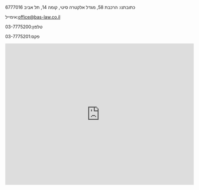 
כתובתנו:
הרכבת 58, מגדל אלקטרה סיטי, קומה 14, תל אביב 6777016

אימייל:office@bas-law.co.il

טלפון:03-7775200

פקס:03-7775201

<iframe src="https://www.google.com/maps/embed?pb=!1m14!1m8!1m3!1d13525.338937583085!2d34.78182700000001!3d32.060194!3m2!1i1024!2i768!4f13.1!3m3!1m2!1s0x151d4b64dafea5a7%3A0xebf2a6281af81a4e!2sHaRakevet%20St%2058%2C%20Tel%20Aviv-Yafo!5e0!3m2!1sen!2sil!4v1609364725139!5m2!1sen!2sil" width="600" height="450" frameborder="0" style="border:0;" allowfullscreen="" aria-hidden="false" tabindex="0"></iframe>
